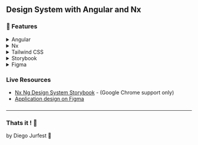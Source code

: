 <!-- markdownlint-configure-file {
  "MD013": {
    "code_blocks": false,
    "tables": false
  },
  "MD033": false,
  "MD041": false
} -->

<h2 align="left">Design System with Angular and Nx</h2>

<!-- <h4 align="center">
  My result, using Angular and Nrwl Nx (monorepo), after completing the Rocketseat online course (available on their platform): "Ignite Lab: Building a Design System with React and Figma"
</h4> -->

<!-- ###

<p align="center">
  <a href="#computer-technologies">Technologies</a>&nbsp;&nbsp;&nbsp;|&nbsp;&nbsp;&nbsp;
  <a href="#installing-the-application">How to run</a>&nbsp;&nbsp;&nbsp;|&nbsp;&nbsp;&nbsp;
  <a href="#page_facing_up-license">License</a>&nbsp;&nbsp;&nbsp;|&nbsp;&nbsp;&nbsp;
  <a href="#mailbox_with_mail-get-in-touch">Get in touch</a>
</p>
<br><br> -->

###

### :test_tube: Features

<details>
  <summary>Angular</summary>

  > **Angular Components**:
  > <img src="https://github.com/devicons/devicon/blob/v2.16.0/icons/angular/angular-original.svg" height="64" width="90" alt="angular logo"  align="right" />
   
    A collection of reusable UI components
   
    built with the Angular Framework.

</details>

<details>
  <summary>Nx</summary>
    
  > **Nx Workspace**: 
  > <img src="https://raw.githubusercontent.com/nrwl/nx/master/images/nx-logo.png" height="55" width="77" alt="nx logo"  align="right" />
  >
  > Utilizes Nx to manage monorepo architecture,
  >
  > facilitating code sharing and scaling.

</details>

<details>
  <summary>Tailwind CSS</summary>
  
  > **Tailwind CSS**:
  > <img src="https://github.com/devicons/devicon/blob/v2.16.0/icons/tailwindcss/tailwindcss-original.svg" height="55" width="77" alt="tailwindcss logo"  align="right" />
  >
  > Integrates Tailwind CSS for rapid UI
  >
  > development and customization.

</details>

<details>
  <summary>Storybook</summary>
  
  > **Storybook Integration**:
  > <img src="https://cdn.jsdelivr.net/gh/devicons/devicon/icons/storybook/storybook-original.svg" height="55" width="77" alt="storybook logo"  align="right" />
  >
  > Includes Storybook for component-driven
  >
  > development and documentation.

</details>

<details>
  <summary>Figma</summary>
  
  > **Design Prototyping**:
  > <img src="https://cdn.jsdelivr.net/gh/devicons/devicon/icons/figma/figma-original.svg" height="55" width="77" alt="figma logo"  align="right" />
  >
  > Figma for design prototyping 
  >
  > and collaboration.

</details>

<!-- 
<div align="center">
  <a href="https://angular.io/">
  </a>
  <a href="https://nx.dev/">
  </a>
  <a href="https://tailwindcss.com/">
  </a>
  <a href="https://storybook.js.org/">
  </a>
  <a href="https://www.figma.com/design/">
  </a>
</div>
-->

###

<!-- <div align="center">
  <img height="200" src="https://i.imgflip.com/65efzo.gif"  />
</div> -->

### Live Resources

<!-- - [Application](https://nxng-ds.netlify.app) (Google Chrome support only) -->
- [Nx Ng Design System Storybook](https://635b1a669687bc9ada4c876d-uuhzrvullo.chromatic.com) - (Google Chrome support only)
- [Application design on Figma](https://www.figma.com/file/vRjQBHN8Frx6zejrfLlGu8/Untitled?node-id=1%3A2)

###

<!-- <div align="center">
  <a href="https://www.linkedin.com/in/diegojurfest/">
    <img src="https://img.shields.io/static/v1?message=LinkedIn&logo=linkedin&label=&color=0077B5&logoColor=white&labelColor=&style=for-the-badge" height="35" alt="linkedin logo"  />
  </a>
</div> -->

---

### Thats it ! :wave:

by Diego Jurfest :tada:
